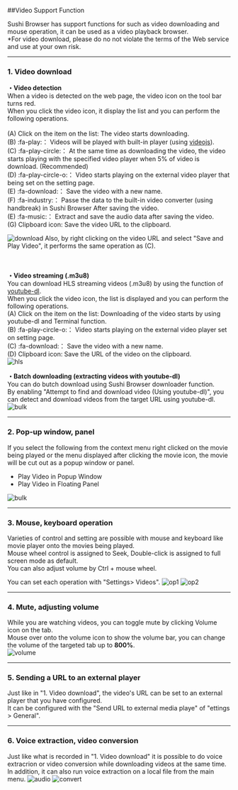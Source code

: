 ##Video Support Function

Sushi Browser has support functions for such as video downloading and mouse operation,
it can be used as a video playback browser.  
*For video download, please do no not violate the terms of the Web service and use at your own risk.

*********

### 1. Video download  

**・Video detection**  
When a video is detected on the web page, the video icon on the tool bar turns red.  
When you click the video icon, it display the list and you can perform the following operations.<br/>  
 (A) Click on the item on the list: The video starts downloading.  
 (B) :fa-play:： Videos will be played with built-in player (using [videojs](https://videojs.com/)).  
 (C) :fa-play-circle:： At the same time as downloading the video, the video starts playing with the specified video player when 5% of video is download. (Recommended)  
 (D) :fa-play-circle-o:： Video starts playing on the external video player that being set on the setting page.  
 (E) :fa-download:： Save the video with a new name.  
 (F) :fa-industry:：  Passe the data to the built-in video converter (using handbreak) in Sushi Browser After saving the video.  
 (E) :fa-music:： Extract and save the audio data after saving the video.  
 (G) Clipboard icon: Save the video URL to the clipboard.
  
 
![download](img/video-download.png)
Also, by right clicking on the video URL and select "Save and Play Video", it performs the same operation as (C).   
<br/>
<br/>

**・Video streaming (.m3u8)**  
You can download HLS streaming videos (.m3u8) by using the function of [youtube-dl](https://rg3.github.io/youtube-dl/).<br/>
When you click the video icon, the list is displayed and you can perform the following operations.<br/>
 (A) Click on the item on the list: Downloading of the video starts by using youtube-dl and Terminal function.  
 (B) :fa-play-circle-o:： Video starts playing on the external video player set on setting page.   
 (C) :fa-download:： Save the video with a new name.  
 (D) Clipboard icon: Save the URL of the video on the clipboard.  
![hls](img/video-hls.gif)

**・Batch downloading (extracting videos with youtube-dl)**  
You can do butch download using Sushi Browser downloader function.  
By enabling "Attempt to find and download video (Using youtube-dl)", you can detect and download videos from the target URL using youtube-dl.  
![bulk](img/video-bulk.png)

*********

### 2. Pop-up window, panel
If you select the following from the context menu right clicked on the movie being played or the menu displayed after clicking the movie icon, the movie will be cut out as a popup window or panel.

- Play Video in Popup Window
- Play Video in Floating Panel

![bulk](img/video-popup.gif)

*********

### 3. Mouse, keyboard operation
Varieties of control and setting are possible with mouse and keyboard like movie player onto the movies being played.   
Mouse wheel control is assigned to Seek, Double-click is assigned to full screen mode as default.  
You can also adjust volume by Ctrl + mouse wheel.  

You can set each operation with "Settings> Videos".
![op1](img/video-operation1.png)
![op2](img/video-operation2.png)

*********

### 4. Mute, adjusting volume
While you are watching videos, you can toggle mute by clicking Volume icon on the tab.  
Mouse over onto the volume icon to show the volume bar, you can change the volume of the targeted tab up to **800%**.  
![volume](img/video-volume.gif)

*********

### 5. Sending a URL to an external player 

Just like in "1. Video download", the video's URL can be set to an external player that you have configured.   
It can be configured with the "Send URL to external media playe" of "ettings > General".   

*********

### 6. Voice extraction, video conversion 

Just like what is recorded in "1. Video download" it is possible to do voice extracrion or video conversion while downloading videos at the same time.  
In addition, it can also run voice extraction on a local file from the main menu. 
![audio](img/video-audio.png)
![convert](img/video-convert.gif)


